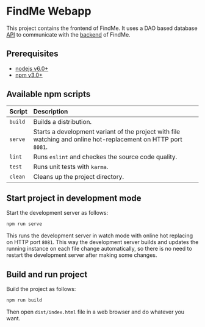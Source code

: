 # FindMe Webapp

This project contains the frontend of FindMe.
It uses a DAO based database
[API](https://github.com/kswe2016-17/graphql-findme-db-api)
to communicate with the
[backend](https://github.com/kswe2016-17/graphql-findme-graphql-service)
of FindMe.

## Prerequisites

- [nodejs v6.0+](https://nodejs.org)
- [npm v3.0+](https://nodejs.org)

## Available npm scripts

| Script  | Description                                                                                                    |
|:--------|:---------------------------------------------------------------------------------------------------------------|
| `build` | Builds a distribution.                                                                                         |
| `serve` | Starts a development variant of the project with file watching and online hot-replacement on HTTP port `8081`. |
| `lint`  | Runs `eslint` and checkes the source code quality.                                                             |
| `test`  | Runs unit tests with `karma`.                                                                                  |
| `clean` | Cleans up the project directory.                                                                               |

## Start project in development mode

Start the development server as follows:

```bash
npm run serve
```

This runs the development server in watch mode with online hot replacing on
HTTP port `8081`.
This way the development server builds and updates the running instance on
each file change automatically,
so there is no need to restart the development server after making some changes.

## Build and run project

Build the project as follows:

```bash
npm run build
```

Then open `dist/index.html` file in a web browser and do whatever you want.

